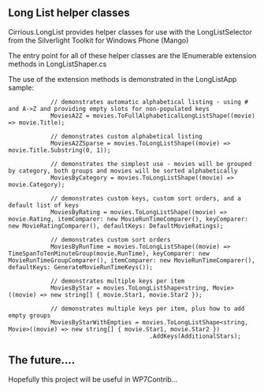 ## Long List helper classes

Cirrious.LongList provides helper classes for use with the LongListSelector from the Silverlight Toolkit for Windows Phone (Mango)

The entry point for all of these helper classes are the IEnumerable<T> extension methods in LongListShaper.cs

The use of the extension methods is demonstrated in the LongListApp sample:

```
            // demonstrates automatic alphabetical listing - using # and A->Z and providing empty slots for non-populated keys
            MoviesA2Z = movies.ToFullAlphabeticalLongListShape((movie) => movie.Title);

            // demonstrates custom alphabetical listing
            MoviesA2ZSparse = movies.ToLongListShape((movie) => movie.Title.Substring(0, 1));

            // demonstrates the simplest use - movies will be grouped by category, both groups and movies will be sorted alphabetically
            MoviesByCategory = movies.ToLongListShape((movie) => movie.Category);

            // demonstrates custom keys, custom sort orders, and a default list of keys
            MoviesByRating = movies.ToLongListShape((movie) => movie.Rating, itemComparer: new MovieRunTimeComparer(), keyComparer: new MovieRatingComparer(), defaultKeys: DefaultMovieRatings);

            // demonstrates custom sort orders
            MoviesByRunTime = movies.ToLongListShape((movie) => TimeSpanToTenMinuteGroup(movie.RunTime), keyComparer: new MovieRunTimeGroupComparer(), itemComparer: new MovieRunTimeComparer(), defaultKeys: GenerateMovieRunTimeKeys());

            // demonstrates multiple keys per item
            MoviesByStar = movies.ToLongListShape<string, Movie>((movie) => new string[] { movie.Star1, movie.Star2 });

            // demonstrates multiple keys per item, plus how to add empty groups
            MoviesByStarWithEmpties = movies.ToLongListShape<string, Movie>((movie) => new string[] { movie.Star1, movie.Star2 })
                                        .AddKeys(AdditionalStars);
```

## The future....

Hopefully this project will be useful in WP7Contrib...